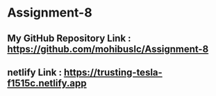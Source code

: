 # Assignment-8


## My GitHub Repository Link : https://github.com/mohibuslc/Assignment-8


## netlify Link : https://trusting-tesla-f1515c.netlify.app
